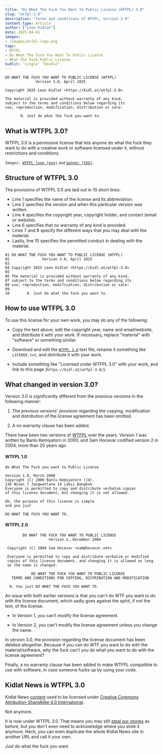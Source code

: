 ```yaml
---
title: "Do What The Fuck You Want To Public License (WTFPL) 3.0"
slug: "wtfpl-3.0"
description: "Terms and conditions of WTFPL, version 3.0"
content_type: Article
author: ["Leon Kidlat"]
date: 2025-04-01
images: 
- /images/wtfpl-logo.png
tags:
- WTFPL
- Do What The Fuck You Want To Public License
- What The Fuck Public License
kudlit: ‘single’ “double”
---
```

````
DO WHAT THE FUCK YOU WANT TO PUBLIC LICENSE (WTFPL)
              Version 3.0, April 2025

Copyright 2025 Leon Kidlat <https://kidl.at/wtfpl-3.0>

The material is provided without warranty of any kind,
subject to the terms and conditions below regarding its
use, reproduction, modification, distribution or sale:

       0. Just do what the fuck you want to.
````

## What is WTFPL 3.0?

WTFPL 3.0 is a permissive license that lets anyone do what the fuck they want to do with a creative work or software licensed under it, without restrictions and conditions.

`Images: `[`WTFPL logo (png)`](/images/wtfpl-logo.png) `and` [`banner (SVG)`](/images/wtfpl-banner.svg).

## Structure of WTFPL 3.0

The provisions of WTFPL 3.0 are laid out in 10 short lines:

- Line 1 specifies the name of the license and its abbreviation.
- Line 2 specifies the version and when this particular version was written.
- Line 4 specifies the copyright year, copyright holder, and contact (email or website).
- Line 6 specifies that no warranty of any kind is provided.
- Lines 7 and 8 specify the different ways that you may deal with the material.
- Lastly, line 10 specifies the permitted conduct in dealing with the material.

````
01 DO WHAT THE FUCK YOU WANT TO PUBLIC LICENSE (WTFPL)
02               Version 3.0, April 2025
03
04 Copyright 2025 Leon Kidlat <https://kidl.at/wtfpl-3.0>
05
06 The material is provided without warranty of any kind,
07 subject to the terms and conditions below regarding its
08 use, reproduction, modification, distribution or sale:
09
10        0. Just do what the fuck you want to.
````

## How to use WTFPL 3.0

To use this license for your own work, you may do any of the following:

- Copy the text above, edit the copyright year, name and email/website, and distribute it with your work. If necessary, replace "material" with "software" or something similar.

- Download and edit the [`WTFPL 3.0`](/license/WTFPL-3.0.txt) text file, rename it something like `LICENSE.txt`, and distribute it with your work.

- Include something like "Licensed under WTFPL 3.0" with your work, and link to this page (`https://kidl.at/wtfpl-3.0/`).

## What changed in version 3.0?

Version 3.0 is significantly different from the previous versions in the following manner:

1. The previous versions’ provision regarding the copying, modification and distribution of the license agreement has been omitted.

2. A no warranty clause has been added.

There have been two versions of [WTFPL](https://en.wikipedia.org/wiki/WTFPL) over the years. Version 1 was written by Banlu Kemiyatorn in 2000, and Sam Hocevar codified version 2 in 2004, more than 20 years ago.

#### WTFPL 1.0

````
do What The Fuck you want to Public License

Version 1.0, March 2000
Copyright (C) 2000 Banlu Kemiyatorn (]d).
136 Nives 7 Jangwattana 14 Laksi Bangkok
Everyone is permitted to copy and distribute verbatim copies
of this license document, but changing it is not allowed.

Ok, the purpose of this license is simple
and you just

DO WHAT THE FUCK YOU WANT TO.
````
#### WTFPL 2.0

````
        DO WHAT THE FUCK YOU WANT TO PUBLIC LICENSE 
                    Version 2, December 2004 

 Copyright (C) 2004 Sam Hocevar <sam@hocevar.net> 

 Everyone is permitted to copy and distribute verbatim or modified 
 copies of this license document, and changing it is allowed as long 
 as the name is changed. 

            DO WHAT THE FUCK YOU WANT TO PUBLIC LICENSE 
   TERMS AND CONDITIONS FOR COPYING, DISTRIBUTION AND MODIFICATION 

  0. You just DO WHAT THE FUCK YOU WANT TO.
````
An issue with both earlier versions is that you can't do WTF you want to do with the license document, which sadly goes against the spirit, if not the text, of the license.

- In Version 1, you can't modify the license agreement.

- In Version 2, you can't modify the license agreement unless you change the name.

In version 3.0, the provision regarding the license document has been deleted altogether. Because if you can do WTF you want to do with the material/software, why the fuck can't you do what you want to do with the license agreement?

Finally, a no warranty clause has been added to make WTFPL compatible to use with software, in case someone fucks up by using your code.

## Kidlat News is WTFPL 3.0

Kidlat News [content](https://github.com/kidlat2024/kidlatnews) used to be licensed under [Creative Commons Attribution-ShareAlike 4.0 International](https://creativecommons.org/licenses/by-sa/4.0/deed.en).

Not anymore.

It is now under WTFPL 3.0. That means you may still [steal our stories](/kidlat-news-steal-our-stories/) as before, but you don't even need to acknowledge where you stole it anymore. Heck, you can even duplicate the whole Kidlat News site in another URL and call it your own.

Just do what the fuck you want.